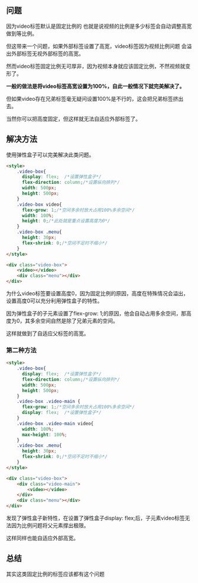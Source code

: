 ## 问题
因为video标签默认是固定比例的 也就是说视频的比例是多少标签会自动调整高宽做到等比例。  

但这带来一个问题，如果外部标签设置了高宽，video标签因为视频比例问题 会溢出外部标签无视外部标签的高宽。
  
然而video标签固定比例无可厚非，因为视频本身就应该固定比例，不然视频就变形了。  

**一般的做法是将video标签高宽设置为100%，自此一般情况下就完美解决了。**  

但如果video存在兄弟标签毫无疑问设置100%是不行的，这会把兄弟标签挤出去。  

当然你可以把高度固定，但这样就无法自适应外部标签了。

##  解决方法
使用弹性盒子可以完美解决此类问题。

``` html
<style>
    .video-box{
      display: flex;  /*设置弹性盒子*/
      flex-direction: column;/*设置纵向排列*/
      width: 500px;
      height: 500px;
    }
    .video-box video{
      flex-grow: 1;/*空间多余时放大占用100%多余空间*/
      width: 100%;
      height: 0;/*此处就是重点设置高度为0*/
    }
    .video-box .menu{
      height: 30px;
      flex-shrink: 0;/*空间不足时不缩小*/
    }
</style>

<div class="video-box">
    <video></video>
    <div class="menu"></div>
</div>
```
为什么video标签要设置高度0，因为固定比例的原因，高度在特殊情况会溢出，设置高度0可以充分利用弹性盒子的特性。  

因为弹性盒子的子元素设置了flex-grow: 1;的原因，他会自动占用多余空间，那高度为0，其多余空间自然是除了兄弟元素的空间。  

这样就做到了自适应父标签的高宽。

### 第二种方法

``` html
<style>
    .video-box{
      display: flex;  /*设置弹性盒子*/
      flex-direction: column;/*设置纵向排列*/
      width: 500px;
      height: 500px;
    }
    .video-box .video-main {
      flex-grow: 1;/*空间多余时放大占用100%多余空间*/
      display: flex;  /*设置弹性盒子*/
    }
    .video-box .video-main video{
      width: 100%;
      max-height: 100%;
    }
    .video-box .menu{
      height: 30px;
      flex-shrink: 0;/*空间不足时不缩小*/
    }
</style>

<div class="video-box">
    <div class="video-main">
        <video></video>
    </div>
    <div class="menu"></div>
</div>
```
发现了弹性盒子新特性，在设置了弹性盒子display: flex;后，子元素video标签无法因为比例问题将父元素撑出极限。  

这样同样也能自适应外部高宽。  

##  总结

其实这类固定比例的标签应该都有这个问题
